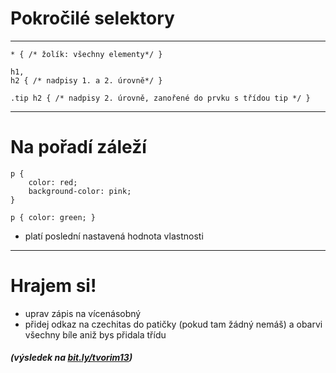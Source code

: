 <!-- .slide: data-state="c-slide-inter" -->

# Pokročilé selektory

---

<pre class="c-text-md fragment" contenteditable data-fragment-index="10"><code class="stretch lang-css" data-noescape><span class="fragment">* { /* žolík: všechny elementy*/ }</span>
<span class="fragment">
h1,
h2 { /* nadpisy 1. a 2. úrovně*/ }</span>

<span class="fragment">.tip h2 { /* nadpisy 2. úrovně, zanořené do prvku s třídou tip */ }</span>
</code></pre>

---

# Na pořadí záleží

<pre class="c-text-md fragment" contenteditable data-fragment-index="10"><code class="stretch lang-css" data-noescape><span class="fragment">p {
	color: red;
	background-color: pink;
}</span>

<span class="fragment">p { color: green; }</span></code></pre>


>>>
* platí poslední nastavená hodnota vlastnosti

---

<!-- .slide: data-state="c-slide-task" -->

# Hrajem si!

* uprav zápis na vícenásobný
* přidej odkaz na czechitas do patičky (pokud tam žádný nemáš) a obarvi všechny bíle aniž bys přidala třídu 

##### (výsledek na [bit.ly/tvorim13](http://bit.ly/tvorim13))
<!-- .element: class="c-text-xs c-text-right" -->
